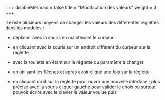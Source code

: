 +++
disableMermaid = false
title = "Modification des valeurs"
weight = 3
+++

Il existe plusieurs moyens de changer les valeurs des différentes
réglettes dans les modules :

-   déplacer avec la souris en maintenant le curseur

-   en cliquant avec la souris sur un endroit différent du curseur sur
    la réglette

-   avec la roulette en étant sur la réglette du paramètre à changer

-   en utilisant les flèches et après avoir cliqué une fois sur la
    réglette

-   en cliquant droit sur la réglette pour ouvrir une nouvelle interface
    : plus précise avec la souris cliquer gauche pour valider le choix
    ou surtout pouvoir écrire avec le clavier la valeur voulue puis
